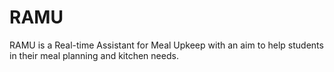 # RAMU
RAMU is a Real-time Assistant for Meal Upkeep with an aim to help students in their meal planning and kitchen needs.
